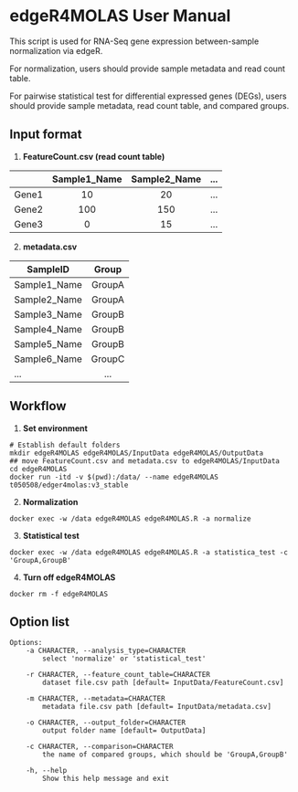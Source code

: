 # edgeR4MOLAS User Manual

This script is used for RNA-Seq gene expression between-sample normalization via edgeR.</n> 

For normalization, users should provide sample metadata and read count table.</n>

For pairwise statistical test for differential expressed genes (DEGs), users should provide sample metadata, read count table, and compared groups.

## Input format
1. **FeatureCount.csv (read count table)**

|       | Sample1_Name | Sample2_Name | ... |
| ------|:------------:|:------------:|:---:|
| Gene1 | 10    | 20  | ... |
| Gene2 | 100   | 150 | ... |
| Gene3 | 0     | 15  | ... |

2. **metadata.csv**

| SampleID | Group |
| ---------|:--------:|
| Sample1_Name | GroupA |
| Sample2_Name | GroupA |
| Sample3_Name | GroupB |
| Sample4_Name | GroupB |
| Sample5_Name | GroupB |
| Sample6_Name | GroupC |
| ... | ... |

## Workflow

1. **Set environment**
```
# Establish default folders
mkdir edgeR4MOLAS edgeR4MOLAS/InputData edgeR4MOLAS/OutputData
## move FeatureCount.csv and metadata.csv to edgeR4MOLAS/InputData
cd edgeR4MOLAS
docker run -itd -v $(pwd):/data/ --name edgeR4MOLAS t050508/edger4molas:v3_stable
```

2. **Normalization**
```
docker exec -w /data edgeR4MOLAS edgeR4MOLAS.R -a normalize
```

3. **Statistical test**
```
docker exec -w /data edgeR4MOLAS edgeR4MOLAS.R -a statistica_test -c 'GroupA,GroupB'
```

4. **Turn off edgeR4MOLAS**
```
docker rm -f edgeR4MOLAS
```

## Option list
```
Options:
	-a CHARACTER, --analysis_type=CHARACTER
		select 'normalize' or 'statistical_test'

	-r CHARACTER, --feature_count_table=CHARACTER
		dataset file.csv path [default= InputData/FeatureCount.csv]

	-m CHARACTER, --metadata=CHARACTER
		metadata file.csv path [default= InputData/metadata.csv]

	-o CHARACTER, --output_folder=CHARACTER
		output folder name [default= OutputData]

	-c CHARACTER, --comparison=CHARACTER
		the name of compared groups, which should be 'GroupA,GroupB'

	-h, --help
		Show this help message and exit
```

